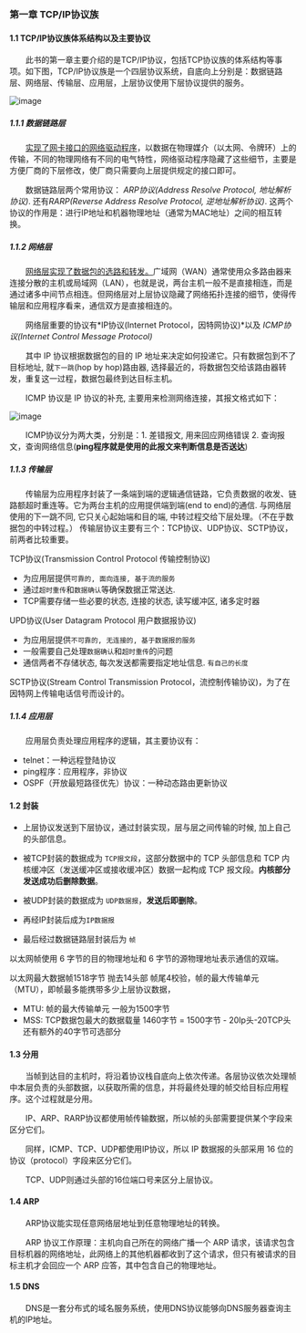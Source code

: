 ### 第一章 TCP/IP协议族

#### 1.1 TCP/IP协议族体系结构以及主要协议

&emsp;&emsp;此书的第一章主要介绍的是TCP/IP协议，包括TCP协议族的体系结构等事项。如下图，TCP/IP协议族是一个四层协议系统，自底向上分别是：数据链路层、网络层、传输层、应用层，上层协议使用下层协议提供的服务。

![image](https://user-images.githubusercontent.com/81791654/201267398-e43d2f48-8e95-47cf-b0c6-2826b2aaae1f.png)


##### 1.1.1 **数据链路层**

&emsp;&emsp;<u>实现了网卡接口的网络驱动程序</u>，以数据在物理媒介（以太网、令牌环）上的传输，不同的物理网络有不同的电气特性，网络驱动程序隐藏了这些细节，主要是方便厂商的下层修改，使厂商只需要向上层提供规定的接口即可。

&emsp;&emsp;数据链路层两个常用协议： *ARP协议(Address Resolve Protocol, 地址解析协议)*. 还有*RARP(Reverse Address Resolve Protocol, 逆地址解析协议)*.  这两个协议的作用是：进行IP地址和机器物理地址（通常为MAC地址）之间的相互转换。

##### 1.1.2 **网络层**

&emsp;&emsp;<u>网络层实现了数据包的选路和转发。</u>广域网（WAN）通常使用众多路由器来连接分散的主机或局域网（LAN），也就是说，两台主机一般不是直接相连，而是通过诸多中间节点相连。但网络层对上层协议隐藏了网络拓扑连接的细节，使得传输层和应用程序看来，通信双方是直接相连的。

&emsp;&emsp;网络层重要的协议有*IP协议(Internet Protocol，因特网协议)*以及 *ICMP协议(Internet Control Message Protocol)* 

&emsp;&emsp;其中 IP 协议根据数据包的目的 IP 地址来决定如何投递它。只有数据包到不了目标地址, 就`下一跳`(hop by hop)路由器, 选择最近的，将数据包交给该路由器转发，重复这一过程，数据包最终到达目标主机。

&emsp;&emsp;ICMP 协议是 IP 协议的补充, 主要用来检测网络连接，其报文格式如下：

![image](https://user-images.githubusercontent.com/81791654/201267417-29fe7c69-2082-4579-b625-246cd86de6cd.png)

&emsp;&emsp;ICMP协议分为两大类，分别是：1. 差错报文, 用来回应网络错误 2. 查询报文，查询网络信息(**ping程序就是使用的此报文来判断信息是否送达**)

##### 1.1.3 传输层

&emsp;&emsp;传输层为应用程序封装了一条端到端的逻辑通信链路，它负责数据的收发、链路额超时重连等。它为两台主机的应用提供端到端(end to end)的通信. 与网络层使用的下一跳不同, 它只关心起始端和目的端, 中转过程交给下层处理。（不在乎数据包的中转过程。）
传输层协议主要有三个：TCP协议、UDP协议、SCTP协议，前两者比较重要。

TCP协议(Transmission Control Protocol 传输控制协议)

- 为应用层提供`可靠的, 面向连接, 基于流的服务`
- 通过`超时重传`和`数据确认`等确保数据正常送达.
- TCP需要存储一些必要的状态, 连接的状态, 读写缓冲区, 诸多定时器

UPD协议(User Datagram Protocol 用户数据报协议)

- 为应用层提供`不可靠的, 无连接的, 基于数据报的服务`
- 一般需要自己处理`数据确认`和`超时重传`的问题
- 通信两者不存储状态, 每次发送都需要指定地址信息. `有自己的长度`

SCTP协议(Stream Control Transmission Protocol，流控制传输协议)，为了在因特网上传输电话信号而设计的。

##### 1.1.4 应用层

&emsp;&emsp;应用层负责处理应用程序的逻辑，其主要协议有：

* telnet：一种远程登陆协议
* ping程序：应用程序，非协议
* OSPF（开放最短路径优先）协议：一种动态路由更新协议

#### 1.2 **封装**

- 上层协议发送到下层协议，通过封装实现，层与层之间传输的时候, 加上自己的头部信息。
- 被TCP封装的数据成为 `TCP报文段`，这部分数据中的 TCP 头部信息和 TCP 内核缓冲区（发送缓冲区或接收缓冲区）数据一起构成 TCP 报文段。**内核部分发送成功后删除数据**。

- 被UDP封装的数据成为 `UDP数据报`，**发送后即删除**。


- 再经IP封装后成为`IP数据报`
- 最后经过数据链路层封装后为 `帧`

以太网帧使用 6 字节的目的物理地址和 6 字节的源物理地址表示通信的双端。

以太网最大数据帧1518字节 抛去14头部 帧尾4校验，帧的最大传输单元（MTU），即帧最多能携带多少上层协议数据，

- MTU: 帧的最大传输单元 一般为1500字节
- MSS: TCP数据包最大的数据载量 1460字节 = 1500字节 - 20Ip头-20TCP头 还有额外的40字节可选部分

#### 1.3 分用

&emsp;&emsp;当帧到达目的主机时，将沿着协议栈自底向上依次传递。各层协议依次处理帧中本层负责的头部数据，以获取所需的信息，并将最终处理的帧交给目标应用程序。这个过程就是分用。

&emsp;&emsp;IP、ARP、RARP协议都使用帧传输数据，所以帧的头部需要提供某个字段来区分它们。

&emsp;&emsp;同样，ICMP、TCP、UDP都使用IP协议，所以 IP 数据报的头部采用 16 位的协议（protocol）字段来区分它们。

&emsp;&emsp;TCP、UDP则通过头部的16位端口号来区分上层协议。

#### 1.4 **ARP**

&emsp;&emsp;ARP协议能实现任意网络层地址到任意物理地址的转换。

&emsp;&emsp;ARP 协议工作原理：主机向自己所在的网络广播一个 ARP 请求，该请求包含目标机器的网络地址，此网络上的其他机器都收到了这个请求，但只有被请求的目标主机才会回应一个 ARP 应答，其中包含自己的物理地址。

#### 1.5 DNS

&emsp;&emsp;DNS是一套分布式的域名服务系统，使用DNS协议能够向DNS服务器查询主机的IP地址。
